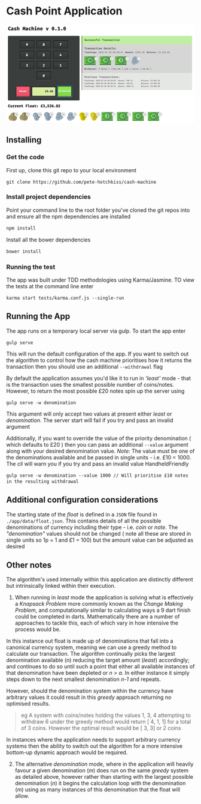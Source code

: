 # Cash Point Application

![alt text](cash-machine-app.png "Cash Machine Application")


## Installing
### Get the code
First up, clone this git repo to your local environment
```
git clone https://github.com/pete-hotchkiss/cash-machine
```

### Install project dependencies
Point your command line to the root folder you've cloned the git repos into and ensure all the npm dependencies are installed
```javascript
npm install
```
Install all the bower dependencies
```javascript
bower install
```

### Running the test
The app was built under TDD methodologies using Karma/Jasmine. TO view the tests at the command line enter
```
karma start tests/karma.conf.js --single-run
```


## Running the App
The app runs on a temporary local server via gulp. To start the app enter
```
gulp serve
```

This will run the default configuration of the app. If you want to switch out the algorithm to control how the cash machine prioritises how it returns the transaction then you should use an additional ```--withdrawal``` flag

By default the application assumes you'd like it to run in _'least'_ mode - that is the transaction uses the smallest possible number of coins/notes. However, to return the most possible £20 notes spin up the server using
```
gulp serve -w denomination
```

This argument will only accept two values at present either _least_ or _denomination_. The server start will fail if you try and pass an invalid argument

Additionally, if you want to override the value of the priority denomination ( which defaults to £20 ) then you can pass an additional ```--value``` argument along with your desired denomination value. *Note:* The value must be one of the denominations available and be passed in single units - i.e. £10 = 1000. The _cli_ will warn you if you try and pass an invalid value HandheldFriendly
```
gulp serve -w denomination --value 1000 // Will prioritise £10 notes in the resulting withdrawal
```

## Additional configuration considerations
The starting state of the _float_ is defined in a ```JSON``` file found in ```./app/data/float.json```. This contains details of all the possible denominations of currency including their type - i.e. _coin_ or _note_. The _"denomination"_ values should not be changed ( note all these are stored in single units so 1p = 1 and £1 = 100) but the amount value can be adjusted as desired  

## Other notes
The algorithm's used internally within this application are distinctly different but intrinsically linked within their execution.

1. When running in _least_ mode the application is solving what is effectively a _Knapsack Problem_ more commonly known as the *_Change Making Problem_*, and computationally similar to calculating ways a 9 dart finish could be completed in darts. Mathematically there are a number of approaches to tackle this, each of which vary in how intensive the process would be.

In this instance out float is made up of denominations that fall into a canonical currency system, meaning we can use a greedy method to calculate our transaction. The algorithm continually picks the largest denomination available (_n_) reducing the target amount (_least_) accordingly; and continues to do so until such a point that either all available instances of that denomination have been depleted or _n > a_. In either instance it simply steps down to the next smallest denomination _n-1_ and repeats.

However, should the denomination system within the currency have arbitrary values it could result in this _greedy_ approach returning no optimised results.

> eg A system with coins/notes holding the values 1, 3, 4 attempting to withdraw 6 under the greedy method would return [ 4, 1, 1] for a total of 3 coins. However the optimal result would be [ 3, 3] or 2 coins

In instances where the application needs to support arbitrary currency systems then the ability to switch out the algorithm for a more intensive bottom-up dynamic approach would be required.

2. The alternative _denomination_ mode, where in the application will heavily favour a given denomination (_m_) does run on the same _greedy_ system as detailed above, however rather than starting with the largest possible denomination (_n_) it begins the calculation loop with the denomination (_m_) using as many instances of this denomination that the float will allow.
